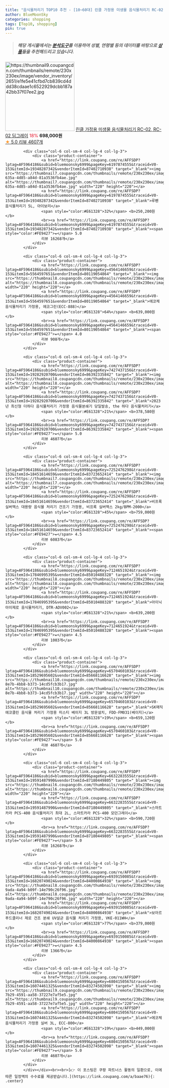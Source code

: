 ```yaml
---
title: "음식물처리기 TOP10 추천 - [10~60대] 린클 가정용 미생물 음식물처리기 RC-02, RC-02 딤그레이"
author: BlueMoonSky
categories: shopping
tags: [Top10, shopping]
pin: true
---
```


> ##### 해당 게시물에서는 [**분석도구**](https://itemscout.io/)를 이용하여 **성별**, **연령별** 등의 데이터를 바탕으로 [**상품**](https://link.coupang.com/a/baae76)들을 추천해드리고 있습니다.
<div class="container"><div class="row">
            <div class="col-6 col-sm-4 col-lg-4 col-lg-3">
                <div class="product-container">
                    <a href="https://link.coupang.com/re/AFFSDP?lptag=AF5964186&subid=bluemoonsky6999&pageKey=6607760935&traceid=V0-153&itemId=14969698639&vendorItemId=83493856937" target="_blank"><img src="https://thumbnail9.coupangcdn.com/thumbnails/remote/230x230ex/image/vendor_inventory/2651/e1fe5e41cfbd7cb839cd4ddd38cdaae1c6522929dcbb187a42bb37f07ee2.jpg" alt="https://thumbnail9.coupangcdn.com/thumbnails/remote/230x230ex/image/vendor_inventory/2651/e1fe5e41cfbd7cb839cd4ddd38cdaae1c6522929dcbb187a42bb37f07ee2.jpg" width="220" height="220"></a>
                    <a href="https://link.coupang.com/re/AFFSDP?lptag=AF5964186&subid=bluemoonsky6999&pageKey=6607760935&traceid=V0-153&itemId=14969698639&vendorItemId=83493856937" target="_blank">린클 가정용 미생물 음식물처리기 RC-02, RC-02 딤그레이</a>
                    <span style="color:#E61328">18%</span> <b>698,000원</b>
                    <br><a href="https://link.coupang.com/re/AFFSDP?lptag=AF5964186&subid=bluemoonsky6999&pageKey=6607760935&traceid=V0-153&itemId=14969698639&vendorItemId=83493856937" target="_blank"><span style="color:#FE9427">★</span> 5.0
                    리뷰 4607개</a>
                </div>
            </div>
            
            <div class="col-6 col-sm-4 col-lg-4 col-lg-3">
                <div class="product-container">
                    <a href="https://link.coupang.com/re/AFFSDP?lptag=AF5964186&subid=bluemoonsky6999&pageKey=6197874555&traceid=V0-153&itemId=19348287342&vendorItemId=87402710938" target="_blank"><img src="https://thumbnail7.coupangcdn.com/thumbnails/remote/230x230ex/image/retail/images/2023/10/10/13/8/1d47b461-635a-4d85-a84d-81a3536fb4ae.jpg" alt="https://thumbnail7.coupangcdn.com/thumbnails/remote/230x230ex/image/retail/images/2023/10/10/13/8/1d47b461-635a-4d85-a84d-81a3536fb4ae.jpg" width="220" height="220"></a>
                    <a href="https://link.coupang.com/re/AFFSDP?lptag=AF5964186&subid=bluemoonsky6999&pageKey=6197874555&traceid=V0-153&itemId=19348287342&vendorItemId=87402710938" target="_blank">루펜 음식물처리기 5L, 아이보리</a>
                    <span style="color:#E61328">32%</span> <b>250,200원</b>
                    <br><a href="https://link.coupang.com/re/AFFSDP?lptag=AF5964186&subid=bluemoonsky6999&pageKey=6197874555&traceid=V0-153&itemId=19348287342&vendorItemId=87402710938" target="_blank"><span style="color:#FE9427">★</span> 5.0
                    리뷰 16268개</a>
                </div>
            </div>
            
            <div class="col-6 col-sm-4 col-lg-4 col-lg-3">
                <div class="product-container">
                    <a href="https://link.coupang.com/re/AFFSDP?lptag=AF5964186&subid=bluemoonsky6999&pageKey=4564146659&traceid=V0-153&itemId=5564597651&vendorItemId=80119054864" target="_blank"><img src="https://thumbnail8.coupangcdn.com/thumbnails/remote/230x230ex/image/vendor_inventory/0640/4781d6fa3240f7ce8d1f26d1a77ab157c9a1bf4a9f35e4882c3c8c660ad6.jpg" alt="https://thumbnail8.coupangcdn.com/thumbnails/remote/230x230ex/image/vendor_inventory/0640/4781d6fa3240f7ce8d1f26d1a77ab157c9a1bf4a9f35e4882c3c8c660ad6.jpg" width="220" height="220"></a>
                    <a href="https://link.coupang.com/re/AFFSDP?lptag=AF5964186&subid=bluemoonsky6999&pageKey=4564146659&traceid=V0-153&itemId=5564597651&vendorItemId=80119054864" target="_blank">에코체 음식물처리기 가정용, 에코그린(ECC-888)</a>
                    <span style="color:#E61328">64%</span> <b>639,000원</b>
                    <br><a href="https://link.coupang.com/re/AFFSDP?lptag=AF5964186&subid=bluemoonsky6999&pageKey=4564146659&traceid=V0-153&itemId=5564597651&vendorItemId=80119054864" target="_blank"><span style="color:#FE9427">★</span> 4.0
                    리뷰 908개</a>
                </div>
            </div>
            
            <div class="col-6 col-sm-4 col-lg-4 col-lg-3">
                <div class="product-container">
                    <a href="https://link.coupang.com/re/AFFSDP?lptag=AF5964186&subid=bluemoonsky6999&pageKey=7427437156&traceid=V0-153&itemId=19282920700&vendorItemId=86392335842" target="_blank"><img src="https://thumbnail8.coupangcdn.com/thumbnails/remote/230x230ex/image/vendor_inventory/56e7/a760bfd1be4a5d760d6bf4cd2183a4dae25fb03d0a8e595b907b6f24390b.jpg" alt="https://thumbnail8.coupangcdn.com/thumbnails/remote/230x230ex/image/vendor_inventory/56e7/a760bfd1be4a5d760d6bf4cd2183a4dae25fb03d0a8e595b907b6f24390b.jpg" width="220" height="220"></a>
                    <a href="https://link.coupang.com/re/AFFSDP?lptag=AF5964186&subid=bluemoonsky6999&pageKey=7427437156&traceid=V0-153&itemId=19282920700&vendorItemId=86392335842" target="_blank">2023년 최신형 더하다 음식물처리기 가정용 음식물분쇄기 당일발송, the 하다 음식물처리기</a>
                    <span style="color:#E61328">21%</span> <b>378,580원</b>
                    <br><a href="https://link.coupang.com/re/AFFSDP?lptag=AF5964186&subid=bluemoonsky6999&pageKey=7427437156&traceid=V0-153&itemId=19282920700&vendorItemId=86392335842" target="_blank"><span style="color:#FE9427">★</span> 5.0
                    리뷰 4607개</a>
                </div>
            </div>
            
            <div class="col-6 col-sm-4 col-lg-4 col-lg-3">
                <div class="product-container">
                    <a href="https://link.coupang.com/re/AFFSDP?lptag=AF5964186&subid=bluemoonsky6999&pageKey=7252476298&traceid=V0-153&itemId=18451614659&vendorItemId=83723652414" target="_blank"><img src="https://thumbnail7.coupangcdn.com/thumbnails/remote/230x230ex/image/vendor_inventory/955a/09743a61905df7fd633591167ed060ee0eb7b38a32f3f7a843897632b008.jpg" alt="https://thumbnail7.coupangcdn.com/thumbnails/remote/230x230ex/image/vendor_inventory/955a/09743a61905df7fd633591167ed060ee0eb7b38a32f3f7a843897632b008.jpg" width="220" height="220"></a>
                    <a href="https://link.coupang.com/re/AFFSDP?lptag=AF5964186&subid=bluemoonsky6999&pageKey=7252476298&traceid=V0-153&itemId=18451614659&vendorItemId=83723652414" target="_blank">비프록 실버맥스 대용량 음식물 처리기 건조기 가정용, 비프록 실버맥스 2kg/BPM-2000</a>
                    <span style="color:#E61328">45%</span> <b>759,000원</b>
                    <br><a href="https://link.coupang.com/re/AFFSDP?lptag=AF5964186&subid=bluemoonsky6999&pageKey=7252476298&traceid=V0-153&itemId=18451614659&vendorItemId=83723652414" target="_blank"><span style="color:#FE9427">★</span> 4.5
                    리뷰 6083개</a>
                </div>
            </div>
            
            <div class="col-6 col-sm-4 col-lg-4 col-lg-3">
                <div class="product-container">
                    <a href="https://link.coupang.com/re/AFFSDP?lptag=AF5964186&subid=bluemoonsky6999&pageKey=7124651924&traceid=V0-153&itemId=17846995395&vendorItemId=85010488328" target="_blank"><img src="https://thumbnail8.coupangcdn.com/thumbnails/remote/230x230ex/image/rs_quotation_api/tbn6m6r7/a73f2a75fa004ef3b213a0d79867ab11.jpg" alt="https://thumbnail8.coupangcdn.com/thumbnails/remote/230x230ex/image/rs_quotation_api/tbn6m6r7/a73f2a75fa004ef3b213a0d79867ab11.jpg" width="220" height="220"></a>
                    <a href="https://link.coupang.com/re/AFFSDP?lptag=AF5964186&subid=bluemoonsky6999&pageKey=7124651924&traceid=V0-153&itemId=17846995395&vendorItemId=85010488328" target="_blank">아이닉 아이제로 음식물처리기, DTR-ADV002</a>
                    <span style="color:#E61328">21%</span> <b>639,200원</b>
                    <br><a href="https://link.coupang.com/re/AFFSDP?lptag=AF5964186&subid=bluemoonsky6999&pageKey=7124651924&traceid=V0-153&itemId=17846995395&vendorItemId=85010488328" target="_blank"><span style="color:#FE9427">★</span> 4.5
                    리뷰 1003개</a>
                </div>
            </div>
            
            <div class="col-6 col-sm-4 col-lg-4 col-lg-3">
                <div class="product-container">
                    <a href="https://link.coupang.com/re/AFFSDP?lptag=AF5964186&subid=bluemoonsky6999&pageKey=6570460103&traceid=V0-153&itemId=18529695602&vendorItemId=85668116628" target="_blank"><img src="https://thumbnail10.coupangcdn.com/thumbnails/remote/230x230ex/image/retail/images/2023/04/14/12/6/46463b58-8e7b-4bb8-b373-14cd5fcb3b17.jpg" alt="https://thumbnail10.coupangcdn.com/thumbnails/remote/230x230ex/image/retail/images/2023/04/14/12/6/46463b58-8e7b-4bb8-b373-14cd5fcb3b17.jpg" width="220" height="220"></a>
                    <a href="https://link.coupang.com/re/AFFSDP?lptag=AF5964186&subid=bluemoonsky6999&pageKey=6570460103&traceid=V0-153&itemId=18529695602&vendorItemId=85668116628" target="_blank">SK매직 에코클린 음식물 처리기 가정용 미스티 베이지 3L 방문설치, FDD-FM031(베이지)</a>
                    <span style="color:#E61328">19%</span> <b>659,120원</b>
                    <br><a href="https://link.coupang.com/re/AFFSDP?lptag=AF5964186&subid=bluemoonsky6999&pageKey=6570460103&traceid=V0-153&itemId=18529695602&vendorItemId=85668116628" target="_blank"><span style="color:#FE9427">★</span> 5.0
                    리뷰 4607개</a>
                </div>
            </div>
            
            <div class="col-6 col-sm-4 col-lg-4 col-lg-3">
                <div class="product-container">
                    <a href="https://link.coupang.com/re/AFFSDP?lptag=AF5964186&subid=bluemoonsky6999&pageKey=6632283555&traceid=V0-153&itemId=19591487990&vendorItemId=87180449805" target="_blank"><img src="https://thumbnail6.coupangcdn.com/thumbnails/remote/230x230ex/image/vendor_inventory/84d5/c2d254a78d3fa81411798ef9249a942ed7c9895a476923568355f36b0694.png" alt="https://thumbnail6.coupangcdn.com/thumbnails/remote/230x230ex/image/vendor_inventory/84d5/c2d254a78d3fa81411798ef9249a942ed7c9895a476923568355f36b0694.png" width="220" height="220"></a>
                    <a href="https://link.coupang.com/re/AFFSDP?lptag=AF5964186&subid=bluemoonsky6999&pageKey=6632283555&traceid=V0-153&itemId=19591487990&vendorItemId=87180449805" target="_blank">스마트카라 PCS-400 음식물처리기 최대 2L, 스마트카라 PCS-400 모던그레이</a>
                    <span style="color:#E61328">32%</span> <b>590,720원</b>
                    <br><a href="https://link.coupang.com/re/AFFSDP?lptag=AF5964186&subid=bluemoonsky6999&pageKey=6632283555&traceid=V0-153&itemId=19591487990&vendorItemId=87180449805" target="_blank"><span style="color:#FE9427">★</span> 5.0
                    리뷰 16268개</a>
                </div>
            </div>
            
            <div class="col-6 col-sm-4 col-lg-4 col-lg-3">
                <div class="product-container">
                    <a href="https://link.coupang.com/re/AFFSDP?lptag=AF5964186&subid=bluemoonsky6999&pageKey=6939150085&traceid=V0-153&itemId=16820749024&vendorItemId=84000864938" target="_blank"><img src="https://thumbnail8.coupangcdn.com/thumbnails/remote/230x230ex/image/retail/images/2022/11/22/12/2/3c5851e8-9ada-4a94-b09f-14e790c26f96.jpg" alt="https://thumbnail8.coupangcdn.com/thumbnails/remote/230x230ex/image/retail/images/2022/11/22/12/2/3c5851e8-9ada-4a94-b09f-14e790c26f96.jpg" width="220" height="220"></a>
                    <a href="https://link.coupang.com/re/AFFSDP?lptag=AF5964186&subid=bluemoonsky6999&pageKey=6939150085&traceid=V0-153&itemId=16820749024&vendorItemId=84000864938" target="_blank">보아르 푸드클리너 제로 건조 분쇄 UV살균 음식물 처리기 가정용, VKE-011WH</a>
                    <span style="color:#E61328">77%</span> <b>379,000원</b>
                    <br><a href="https://link.coupang.com/re/AFFSDP?lptag=AF5964186&subid=bluemoonsky6999&pageKey=6939150085&traceid=V0-153&itemId=16820749024&vendorItemId=84000864938" target="_blank"><span style="color:#FE9427">★</span> 4.5
                    리뷰 1366개</a>
                </div>
            </div>
            
            <div class="col-6 col-sm-4 col-lg-4 col-lg-3">
                <div class="product-container">
                    <a href="https://link.coupang.com/re/AFFSDP?lptag=AF5964186&subid=bluemoonsky6999&pageKey=6804150567&traceid=V0-153&itemId=16074461325&vendorItemId=83274502098" target="_blank"><img src="https://thumbnail9.coupangcdn.com/thumbnails/remote/230x230ex/image/retail/images/2022/09/27/11/4/b9bdc867-7b29-4591-aa58-37227e7af5e5.jpg" alt="https://thumbnail9.coupangcdn.com/thumbnails/remote/230x230ex/image/retail/images/2022/09/27/11/4/b9bdc867-7b29-4591-aa58-37227e7af5e5.jpg" width="220" height="220"></a>
                    <a href="https://link.coupang.com/re/AFFSDP?lptag=AF5964186&subid=bluemoonsky6999&pageKey=6804150567&traceid=V0-153&itemId=16074461325&vendorItemId=83274502098" target="_blank">에코체 음식물처리기 가정용 실버 3L, ECC-800</a>
                    <span style="color:#E61328">19%</span> <b>449,000원</b>
                    <br><a href="https://link.coupang.com/re/AFFSDP?lptag=AF5964186&subid=bluemoonsky6999&pageKey=6804150567&traceid=V0-153&itemId=16074461325&vendorItemId=83274502098" target="_blank"><span style="color:#FE9427">★</span> 5.0
                    리뷰 4607개</a>
                </div>
            </div>
            </div></div><br><br>[👉 이 포스팅은 쿠팡 파트너스 활동의 일환으로, 이에 따른 일정액의 수수료를 제공받습니다.](https://link.coupang.com/a/baae76){: .center}